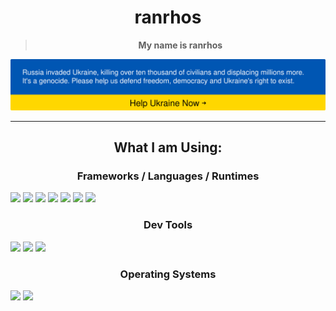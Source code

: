 <div align="center">
<h1>ranrhos</h1>

<blockquote><strong>My name is ranrhos </strong></blockquote>


[![SWUbanner](https://raw.githubusercontent.com/vshymanskyy/StandWithUkraine/main/banner2-direct.svg)](https://vshymanskyy.github.io/StandWithUkraine/)
<hr>

## What I am Using:

### Frameworks  / Languages / Runtimes

<div align="left">
<img src="https://img.shields.io/badge/HTML/CSS-orange?style=for-the-badge&logo=html5&logoColor=white"/>
<img src="https://img.shields.io/badge/rust-%23000000.svg?&style=for-the-badge&logo=rust&logoColor=white"/>
<img src="https://img.shields.io/badge/kotlin-%237F52FF.svg?&style=for-the-badge&logo=kotlin&logoColor=white"/>
<img src="https://img.shields.io/badge/node.js-%23339933.svg?&style=for-the-badge&logo=node.js&logoColor=white"/>
<img src="https://img.shields.io/badge/typescript-%233178C6.svg?&style=for-the-badge&logo=typescript&logoColor=white"/>
<img src="https://img.shields.io/badge/tailwind%20css-%2338B2AC.svg?&style=for-the-badge&logo=tailwind%20css&logoColor=white"/>
<img src="https://img.shields.io/badge/Python-yellow?style=for-the-badge&logo=python&logoColor=white"/>

</div>

### Dev Tools

<div align="left">
<img src="https://img.shields.io/badge/intellij%20idea-%2338B2AC.svg?&style=for-the-badge&logo=intellij%20idea&logoColor=white"/>
<img src="https://img.shields.io/badge/visual%20studio%20code-%23007ACC.svg?&style=for-the-badge&logo=visual%20studio%20code&logoColor=white"/>
<img src="https://img.shields.io/badge/git-%23F05032.svg?&style=for-the-badge&logo=git&logoColor=white"/>
</div>

### Operating Systems

<div align="left">
<img src="https://img.shields.io/badge/windows-%230078D6.svg?&style=for-the-badge&logo=windows&logoColor=white"/>
<img src="https://img.shields.io/badge/linux-%23FCC624.svg?&style=for-the-badge&logo=linux&logoColor=black"/>
</div>
